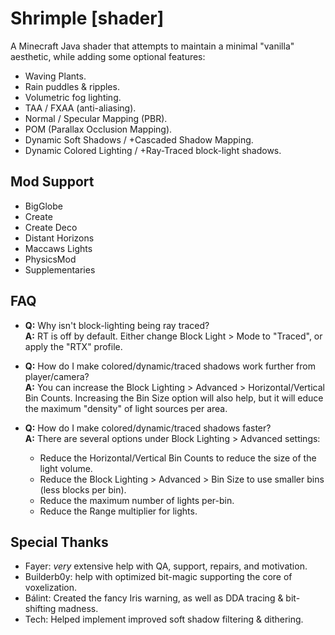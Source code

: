 # Shrimple [shader]

A Minecraft Java shader that attempts to maintain a minimal "vanilla" aesthetic, while adding some optional features:
 - Waving Plants.
 - Rain puddles & ripples.
 - Volumetric fog lighting.
 - TAA / FXAA (anti-aliasing).
 - Normal / Specular Mapping (PBR).
 - POM (Parallax Occlusion Mapping).
 - Dynamic Soft Shadows / +Cascaded Shadow Mapping.
 - Dynamic Colored Lighting / +Ray-Traced block-light shadows.


## Mod Support
 - BigGlobe
 - Create
 - Create Deco
 - Distant Horizons
 - Maccaws Lights
 - PhysicsMod
 - Supplementaries


## FAQ
- **Q:** Why isn't block-lighting being ray traced?  
**A:** RT is off by default. Either change Block Light > Mode to "Traced", or apply the "RTX" profile.

- **Q:** How do I make colored/dynamic/traced shadows work further from player/camera?  
**A:** You can increase the Block Lighting > Advanced > Horizontal/Vertical Bin Counts. Increasing the Bin Size option will also help, but it will educe the maximum "density" of light sources per area.

- **Q:** How do I make colored/dynamic/traced shadows faster?  
**A:** There are several options under Block Lighting > Advanced settings:
  - Reduce the Horizontal/Vertical Bin Counts to reduce the size of the light volume.
  - Reduce the Block Lighting > Advanced > Bin Size to use smaller bins (less blocks per bin).
  - Reduce the maximum number of lights per-bin.
  - Reduce the Range multiplier for lights.


## Special Thanks
- Fayer: _very_ extensive help with QA, support, repairs, and motivation.
- Builderb0y: help with optimized bit-magic supporting the core of voxelization.
- Bálint: Created the fancy Iris warning, as well as DDA tracing & bit-shifting madness.
- Tech: Helped implement improved soft shadow filtering & dithering.
